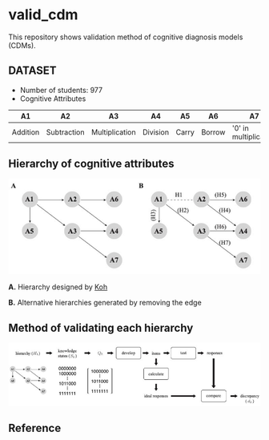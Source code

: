 # valid_cdm
This repository shows validation method of cognitive diagnosis models (CDMs).

## DATASET
* Number of students:  977
* Cognitive Attributes

**A1**|**A2**|**A3**|**A4**|**A5**|**A6**|**A7**
--|--|--|--|--|--|--
Addition|Subtraction|Multiplication|Division|Carry|Borrow|'0' in multiplication

## Hierarchy of cognitive attributes
![fig1](/figure/fig1.jpg)

**A.** Hierarchy designed by [Koh](https://s-space.snu.ac.kr/handle/10371/120515)

**B.** Alternative hierarchies generated by removing the edge

## Method of validating each hierarchy
![fig2](/figure/fig2.jpg)

## Reference
